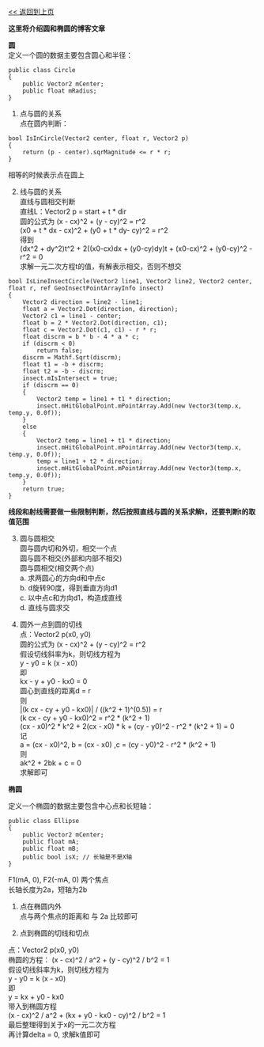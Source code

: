 [<< 返回到上页](../index.md)

**这里将介绍圆和椭圆的博客文章**  

**圆**  
定义一个圆的数据主要包含圆心和半径：  
```
public class Circle
{
    public Vector2 mCenter;
    public float mRadius;
}
```

1. 点与圆的关系  
点在圆内判断：  
```
bool IsInCircle(Vector2 center, float r, Vector2 p)
{
    return (p - center).sqrMagnitude <= r * r;
}
```
相等的时候表示点在圆上  

2. 线与圆的关系    
直线与圆相交判断  
直线L：Vector2 p = start + t \* dir  
圆的公式为 (x - cx)^2 + (y - cy)^2 = r^2  
(x0 + t \* dx - cx)^2 + (y0 + t \* dy- cy)^2 = r^2   
得到  
(dx^2 + dy^2)t^2 + 2((x0-cx)dx + (y0-cy)dy)t + (x0-cx)^2 + (y0-cy)^2 - r^2 = 0  
求解一元二次方程t的值，有解表示相交，否则不想交   
```
bool IsLineInsectCircle(Vector2 line1, Vector2 line2, Vector2 center, float r, ref GeoInsectPointArrayInfo insect)
{
    Vector2 direction = line2 - line1;
    float a = Vector2.Dot(direction, direction);
    Vector2 c1 = line1 - center;
    float b = 2 * Vector2.Dot(direction, c1);
    float c = Vector2.Dot(c1, c1) - r * r;
    float discrm = b * b - 4 * a * c;
    if (discrm < 0)
        return false;
    discrm = Mathf.Sqrt(discrm);
    float t1 = -b + discrm;
    float t2 = -b - discrm;
    insect.mIsIntersect = true;
    if (discrm == 0)
    {
        Vector2 temp = line1 + t1 * direction;
        insect.mHitGlobalPoint.mPointArray.Add(new Vector3(temp.x, temp.y, 0.0f));
    }
    else
    {
        Vector2 temp = line1 + t1 * direction;
        insect.mHitGlobalPoint.mPointArray.Add(new Vector3(temp.x, temp.y, 0.0f));
        temp = line1 + t2 * direction;
        insect.mHitGlobalPoint.mPointArray.Add(new Vector3(temp.x, temp.y, 0.0f));
    }
    return true;
}
```
**线段和射线需要做一些限制判断，然后按照直线与圆的关系求解t，还要判断t的取值范围**

3. 圆与圆相交  
圆与圆内切和外切，相交一个点   
圆与圆不相交(外部和内部不相交)   
圆与圆相交(相交两个点)  
a. 求两圆心的方向d和中点c  
b. d旋转90度，得到垂直方向d1    
c. 以中点c和方向d1，构造成直线  
d. 直线与圆求交  

4. 圆外一点到圆的切线  
点：Vector2 p(x0, y0)    
圆的公式为 (x - cx)^2 + (y - cy)^2 = r^2     
假设切线斜率为k，则切线方程为   
y - y0 = k (x - x0)   
即  
kx - y + y0 - kx0 = 0   
圆心到直线的距离d = r   
则   
|(k cx - cy + y0 - kx0)| / ((k^2 + 1)^(0.5)) = r   
(k cx - cy + y0 - kx0)^2 = r^2 \* (k^2 + 1)  
(cx - x0)^2 \* k^2 + 2(cx - x0) \* k + (cy - y0)^2 - r^2 \* (k^2 + 1) = 0   
记  
a = (cx - x0)^2, b = (cx - x0) ,c = (cy - y0)^2 - r^2 \* (k^2 + 1)   
则   
ak^2 + 2bk + c = 0  
求解即可   


**椭圆**  

定义一个椭圆的数据主要包含中心点和长短轴：  
```
public class Ellipse
{
    public Vector2 mCenter;
    public float mA;  
    public float mB; 
    public bool isX; // 长轴是不是X轴  
}
```
F1(mA, 0), F2(-mA, 0) 两个焦点  
长轴长度为2a，短轴为2b   

1. 点在椭圆内外  
点与两个焦点的距离和 与 2a 比较即可  

2. 点到椭圆的切线和切点   

点：Vector2 p(x0, y0)    
椭圆的方程： (x - cx)^2 / a^2 + (y - cy)^2 / b^2 = 1   
假设切线斜率为k，则切线方程为   
y - y0 = k (x - x0)   
即  
y = kx + y0 - kx0  
带入到椭圆方程  
(x - cx)^2 / a^2 + (kx + y0 - kx0 - cy)^2 / b^2 = 1  
最后整理得到关于x的一元二次方程   
再计算delta = 0, 求解k值即可   

